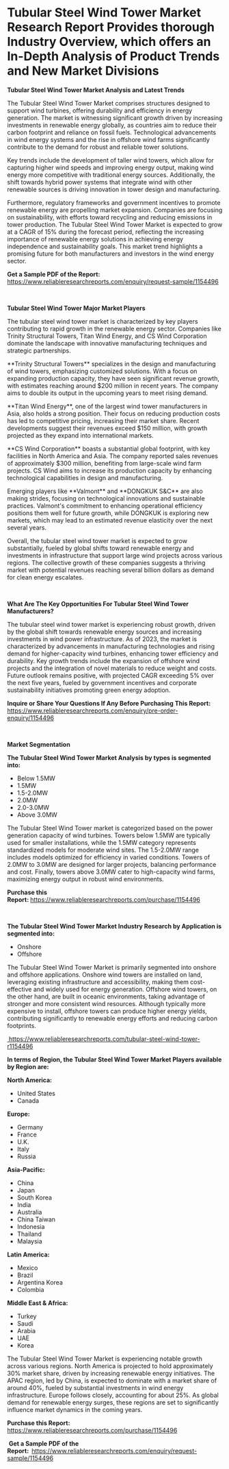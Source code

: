 <p><h1>Tubular Steel Wind Tower Market Research Report Provides thorough Industry Overview, which offers an In-Depth Analysis of Product Trends and New Market Divisions</h1></p><p><strong>Tubular Steel Wind Tower Market Analysis and Latest Trends</strong></p>
<p><p>The Tubular Steel Wind Tower Market comprises structures designed to support wind turbines, offering durability and efficiency in energy generation. The market is witnessing significant growth driven by increasing investments in renewable energy globally, as countries aim to reduce their carbon footprint and reliance on fossil fuels. Technological advancements in wind energy systems and the rise in offshore wind farms significantly contribute to the demand for robust and reliable tower solutions.</p><p>Key trends include the development of taller wind towers, which allow for capturing higher wind speeds and improving energy output, making wind energy more competitive with traditional energy sources. Additionally, the shift towards hybrid power systems that integrate wind with other renewable sources is driving innovation in tower design and manufacturing.</p><p>Furthermore, regulatory frameworks and government incentives to promote renewable energy are propelling market expansion. Companies are focusing on sustainability, with efforts toward recycling and reducing emissions in tower production. The Tubular Steel Wind Tower Market is expected to grow at a CAGR of 15% during the forecast period, reflecting the increasing importance of renewable energy solutions in achieving energy independence and sustainability goals. This market trend highlights a promising future for both manufacturers and investors in the wind energy sector.</p></p>
<p><strong>Get a Sample PDF of the Report:&nbsp;</strong> <a href="https://www.reliableresearchreports.com/enquiry/request-sample/1154496?utm_campaign=2296&utm_medium=2&utm_source=Github&utm_content=ia&utm_term=12042025&utm_id=tubular-steel-wind-tower">https://www.reliableresearchreports.com/enquiry/request-sample/1154496</a></p>
<p>&nbsp;</p>
<p><strong>Tubular Steel Wind Tower Major Market Players</strong></p>
<p><p>The tubular steel wind tower market is characterized by key players contributing to rapid growth in the renewable energy sector. Companies like Trinity Structural Towers, Titan Wind Energy, and CS Wind Corporation dominate the landscape with innovative manufacturing techniques and strategic partnerships.</p><p>**Trinity Structural Towers** specializes in the design and manufacturing of wind towers, emphasizing customized solutions. With a focus on expanding production capacity, they have seen significant revenue growth, with estimates reaching around $200 million in recent years. The company aims to double its output in the upcoming years to meet rising demand.</p><p>**Titan Wind Energy**, one of the largest wind tower manufacturers in Asia, also holds a strong position. Their focus on reducing production costs has led to competitive pricing, increasing their market share. Recent developments suggest their revenues exceed $150 million, with growth projected as they expand into international markets.</p><p>**CS Wind Corporation** boasts a substantial global footprint, with key facilities in North America and Asia. The company reported sales revenues of approximately $300 million, benefiting from large-scale wind farm projects. CS Wind aims to increase its production capacity by enhancing technological capabilities in design and manufacturing.</p><p>Emerging players like **Valmont** and **DONGKUK S&C** are also making strides, focusing on technological innovations and sustainable practices. Valmont's commitment to enhancing operational efficiency positions them well for future growth, while DONGKUK is exploring new markets, which may lead to an estimated revenue elasticity over the next several years.</p><p>Overall, the tubular steel wind tower market is expected to grow substantially, fueled by global shifts toward renewable energy and investments in infrastructure that support large wind projects across various regions. The collective growth of these companies suggests a thriving market with potential revenues reaching several billion dollars as demand for clean energy escalates.</p></p>
<p>&nbsp;</p>
<p><strong>What Are The Key Opportunities For Tubular Steel Wind Tower Manufacturers?</strong></p>
<p><p>The tubular steel wind tower market is experiencing robust growth, driven by the global shift towards renewable energy sources and increasing investments in wind power infrastructure. As of 2023, the market is characterized by advancements in manufacturing technologies and rising demand for higher-capacity wind turbines, enhancing tower efficiency and durability. Key growth trends include the expansion of offshore wind projects and the integration of novel materials to reduce weight and costs. Future outlook remains positive, with projected CAGR exceeding 5% over the next five years, fueled by government incentives and corporate sustainability initiatives promoting green energy adoption.</p></p>
<p><strong>Inquire or Share Your Questions If Any Before Purchasing This Report:</strong> <a href="https://www.reliableresearchreports.com/enquiry/pre-order-enquiry/1154496?utm_campaign=2296&utm_medium=2&utm_source=Github&utm_content=ia&utm_term=12042025&utm_id=tubular-steel-wind-tower">https://www.reliableresearchreports.com/enquiry/pre-order-enquiry/1154496</a></p>
<p>&nbsp;</p>
<p><strong>Market Segmentation</strong></p>
<p><strong>The Tubular Steel Wind Tower Market Analysis by types is segmented into:</strong></p>
<p><ul><li>Below 1.5MW</li><li>1.5MW</li><li>1.5-2.0MW</li><li>2.0MW</li><li>2.0-3.0MW</li><li>Above 3.0MW</li></ul></p>
<p><p>The Tubular Steel Wind Tower market is categorized based on the power generation capacity of wind turbines. Towers below 1.5MW are typically used for smaller installations, while the 1.5MW category represents standardized models for moderate wind sites. The 1.5-2.0MW range includes models optimized for efficiency in varied conditions. Towers of 2.0MW to 3.0MW are designed for larger projects, balancing performance and cost. Finally, towers above 3.0MW cater to high-capacity wind farms, maximizing energy output in robust wind environments.</p></p>
<p><strong>Purchase this Report:&nbsp;</strong><a href="https://www.reliableresearchreports.com/purchase/1154496?utm_campaign=2296&utm_medium=2&utm_source=Github&utm_content=ia&utm_term=12042025&utm_id=tubular-steel-wind-tower">https://www.reliableresearchreports.com/purchase/1154496</a></p>
<p>&nbsp;</p>
<p><strong>The Tubular Steel Wind Tower Market Industry Research by Application is segmented into:</strong></p>
<p><ul><li>Onshore</li><li>Offshore</li></ul></p>
<p><p>The Tubular Steel Wind Tower Market is primarily segmented into onshore and offshore applications. Onshore wind towers are installed on land, leveraging existing infrastructure and accessibility, making them cost-effective and widely used for energy generation. Offshore wind towers, on the other hand, are built in oceanic environments, taking advantage of stronger and more consistent wind resources. Although typically more expensive to install, offshore towers can produce higher energy yields, contributing significantly to renewable energy efforts and reducing carbon footprints.</p></p>
<p><a href="https://www.reliableresearchreports.com/tubular-steel-wind-tower-r1154496?utm_campaign=2296&utm_medium=2&utm_source=Github&utm_content=ia&utm_term=12042025&utm_id=tubular-steel-wind-tower">&nbsp;https://www.reliableresearchreports.com/tubular-steel-wind-tower-r1154496</a></p>
<p><strong>In terms of Region, the Tubular Steel Wind Tower Market Players available by Region are:</strong></p>
<p>
    <p> <strong> North America: </strong>
        <ul>
            <li>United States</li>
            <li>Canada</li>
        </ul>
        </p> 
    <p> <strong> Europe: </strong>
        <ul>
            <li>Germany</li>
            <li>France</li>
            <li>U.K.</li>
            <li>Italy</li>
            <li>Russia</li>
        </ul>
        </p> 
    <p> <strong> Asia-Pacific: </strong>
        <ul>
            <li>China</li>
            <li>Japan</li>
            <li>South Korea</li>
            <li>India</li>
            <li>Australia</li>
            <li>China Taiwan</li>
            <li>Indonesia</li>
            <li>Thailand</li>
            <li>Malaysia</li>
        </ul>
        </p> 
    <p> <strong> Latin America: </strong>
        <ul>
            <li>Mexico</li>
            <li>Brazil</li>
            <li>Argentina Korea</li>
            <li>Colombia</li>
        </ul>
        </p> 
    <p> <strong> Middle East & Africa: </strong>
        <ul>
            <li>Turkey</li>
            <li>Saudi</li>
            <li>Arabia</li>
            <li>UAE</li>
            <li>Korea</li>
        </ul>
    </p>
    </p>
<p><p>The Tubular Steel Wind Tower Market is experiencing notable growth across various regions. North America is projected to hold approximately 30% market share, driven by increasing renewable energy initiatives. The APAC region, led by China, is expected to dominate with a market share of around 40%, fueled by substantial investments in wind energy infrastructure. Europe follows closely, accounting for about 25%. As global demand for renewable energy surges, these regions are set to significantly influence market dynamics in the coming years.</p></p>
<p><strong>Purchase this Report: </strong><a href="https://www.reliableresearchreports.com/purchase/1154496?utm_campaign=2296&utm_medium=2&utm_source=Github&utm_content=ia&utm_term=12042025&utm_id=tubular-steel-wind-tower">https://www.reliableresearchreports.com/purchase/1154496</a></p>
<p>&nbsp;<strong>Get a Sample PDF of the Report:&nbsp;&nbsp;</strong><a href="https://www.reliableresearchreports.com/enquiry/request-sample/1154496?utm_campaign=2296&utm_medium=2&utm_source=Github&utm_content=ia&utm_term=12042025&utm_id=tubular-steel-wind-tower">https://www.reliableresearchreports.com/enquiry/request-sample/1154496</a></p>
<p><strong></strong></p>
<p><p></p><p></p><p></p></p>
